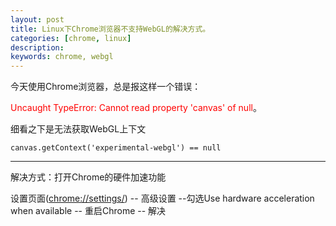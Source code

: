 ```yaml
---
layout: post
title: Linux下Chrome浏览器不支持WebGL的解决方式。
categories: [chrome, linux]
description: 
keywords: chrome, webgl
---
```


今天使用Chrome浏览器，总是报这样一个错误：  

<span style='color:red'>Uncaught TypeError: Cannot read property 'canvas' of null</span>。  

细看之下是无法获取WebGL上下文
```
canvas.getContext('experimental-webgl') == null
```

---
解决方式：打开Chrome的硬件加速功能

设置页面([chrome://settings/](chrome://settings/)) -- 高级设置 --勾选Use hardware acceleration when available -- 重启Chrome -- 解决
